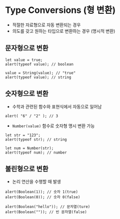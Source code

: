 # Type Conversions (형 변환)
- 적절한 자료형으로 자동 변환되는 경우
- 의도를 갖고 원하는 타입으로 변환하는 경우 (명시적 변환)

## 문자형으로 변환
```
let value = true;
alert(typeof value); // boolean

value = String(value); // "true"
alert(typeof value); // string
``` 

## 숫자형으로 변환
- 수학과 관련된 함수와 표현식에서 자동으로 일어남
```
alert( "6" / "2" ); // 3
```
- `Number(value)` 함수로 숫자형 명시 변환 가능
```
let str = "123";
alert(typeof str); // string

let num = Number(str); 
alert(typeof num); // number
```

## 불린형으로 변환
- 논리 연산을 수행할 때 발생
```
alert(Boolean(1)); // 숫자 1(true)
alert(Boolean(0)); // 숫자 0(false)

alert(Boolean("hello")); // 문자열(ture)
alert(Boolean("")); // 빈 문자열(false)
